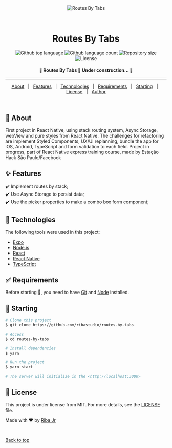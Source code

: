 <div align="center" id="top"> 
  <img src="./.github/app.gif" alt="Routes By Tabs" />

  &#xa0;

  <!-- <a href="https://routesbytabs.netlify.app">Demo</a> -->
</div>

<h1 align="center">Routes By Tabs</h1>

<p align="center">
  <img alt="Github top language" src="https://img.shields.io/github/languages/top/ribastudio/routes-by-tabs?color=56BEB8">

  <img alt="Github language count" src="https://img.shields.io/github/languages/count/ribastudio/routes-by-tabs?color=56BEB8">

  <img alt="Repository size" src="https://img.shields.io/github/repo-size/ribastudio/routes-by-tabs?color=56BEB8">

  <img alt="License" src="https://img.shields.io/github/license/ribastudio/routes-by-tabs?color=56BEB8">

  <!-- <img alt="Github issues" src="https://img.shields.io/github/issues/ribastudio/routes-by-tabs?color=56BEB8" /> -->

  <!-- <img alt="Github forks" src="https://img.shields.io/github/forks/ribastudio/routes-by-tabs?color=56BEB8" /> -->

  <!-- <img alt="Github stars" src="https://img.shields.io/github/stars/ribastudio/routes-by-tabs?color=56BEB8" /> -->
</p>

<!-- Status -->

<h4 align="center"> 
	🚧  Routes By Tabs 🚀 Under construction...  🚧
</h4> 

<hr> 

<p align="center">
  <a href="#dart-about">About</a> &#xa0; | &#xa0; 
  <a href="#sparkles-features">Features</a> &#xa0; | &#xa0;
  <a href="#rocket-technologies">Technologies</a> &#xa0; | &#xa0;
  <a href="#white_check_mark-requirements">Requirements</a> &#xa0; | &#xa0;
  <a href="#checkered_flag-starting">Starting</a> &#xa0; | &#xa0;
  <a href="#memo-license">License</a> &#xa0; | &#xa0;
  <a href="https://github.com/ribastudio" target="_blank">Author</a>
</p>

<br>

## :dart: About ##

First project in React Native, using stack routing system, Async Storage, webView and pure styles from React Native. The challenges for refactoring are implement Styled Components, UX/UI replanning, bundle the app for iOS, Android, TypeScript and form validation to each field. Project in progress, part of React Native express training course, made by Estação Hack São Paulo/Facebook

## :sparkles: Features ##

:heavy_check_mark: Implement routes by stack;\
:heavy_check_mark: Use Async Storage to persist data;\
:heavy_check_mark: Use the picker properties to make a combo box form component;

## :rocket: Technologies ##

The following tools were used in this project:

- [Expo](https://expo.io/)
- [Node.js](https://nodejs.org/en/)
- [React](https://pt-br.reactjs.org/)
- [React Native](https://reactnative.dev/)
- [TypeScript](https://www.typescriptlang.org/)

## :white_check_mark: Requirements ##

Before starting :checkered_flag:, you need to have [Git](https://git-scm.com) and [Node](https://nodejs.org/en/) installed.

## :checkered_flag: Starting ##

```bash
# Clone this project
$ git clone https://github.com/ribastudio/routes-by-tabs

# Access
$ cd routes-by-tabs

# Install dependencies
$ yarn

# Run the project
$ yarn start

# The server will initialize in the <http://localhost:3000>
```

## :memo: License ##

This project is under license from MIT. For more details, see the [LICENSE](LICENSE.md) file.


Made with :heart: by <a href="https://github.com/ribastudio" target="_blank">Riba Jr</a>

&#xa0;

<a href="#top">Back to top</a>
